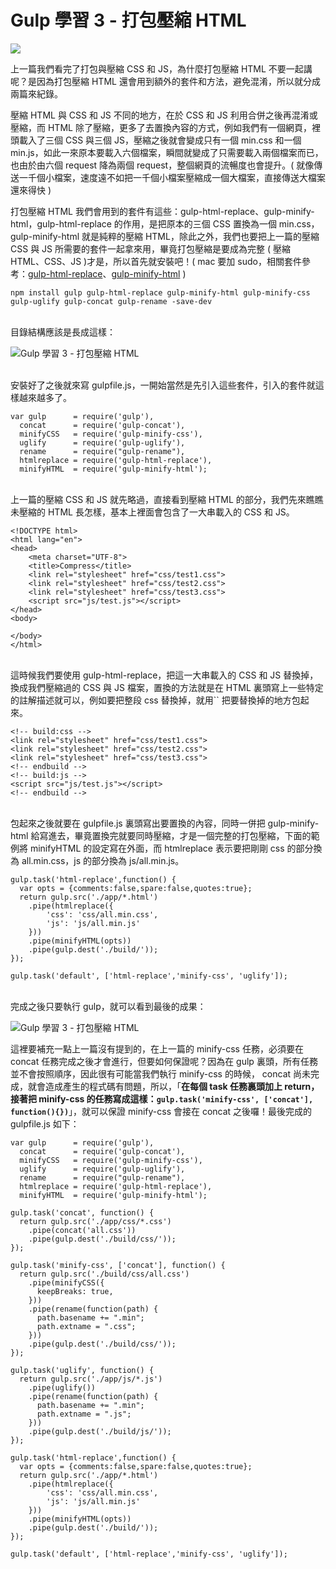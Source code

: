 # Gulp 學習 3 - 打包壓縮 HTML  

![](/img/articles/201503/gulp-3-compress-html.jpg#preview-img)

上一篇我們看完了打包與壓縮 CSS 和 JS，為什麼打包壓縮 HTML 不要一起講呢？是因為打包壓縮 HTML 還會用到額外的套件和方法，避免混淆，所以就分成兩篇來紀錄。

壓縮 HTML 與 CSS 和 JS 不同的地方，在於 CSS 和 JS 利用合併之後再混淆或壓縮，而 HTML 除了壓縮，更多了去置換內容的方式，例如我們有一個網頁，裡頭載入了三個 CSS 與三個 JS，壓縮之後就會變成只有一個 min.css 和一個 min.js，如此一來原本要載入六個檔案，瞬間就變成了只需要載入兩個檔案而已，也由於由六個 request 降為兩個 request，整個網頁的流暢度也會提升。( 就像傳送一千個小檔案，速度遠不如把一千個小檔案壓縮成一個大檔案，直接傳送大檔案還來得快 )

打包壓縮 HTML 我們會用到的套件有這些：gulp-html-replace、gulp-minify-html，gulp-html-replace 的作用，是把原本的三個 CSS 置換為一個 min.css，gulp-minify-html 就是純粹的壓縮 HTML，除此之外，我們也要把上一篇的壓縮 CSS 與 JS 所需要的套件一起拿來用，畢竟打包壓縮是要成為完整 ( 壓縮 HTML、CSS、JS )才是，所以首先就安裝吧！( mac 要加 sudo，相關套件參考：[gulp-html-replace](https://www.npmjs.com/package/gulp-html-replace)、[gulp-minify-html](https://www.npmjs.com/package/gulp-minify-html) )

	npm install gulp gulp-html-replace gulp-minify-html gulp-minify-css gulp-uglify gulp-concat gulp-rename -save-dev

<br/>
目錄結構應該是長成這樣：

![Gulp 學習 3 - 打包壓縮 HTML](/img/articles/201503/20150307_1_02.jpg)

<br/>
安裝好了之後就來寫 gulpfile.js，一開始當然是先引入這些套件，引入的套件就這樣越來越多了。

	var gulp      = require('gulp'),
	  concat      = require('gulp-concat'),
	  minifyCSS   = require('gulp-minify-css'),
	  uglify      = require('gulp-uglify'),
	  rename      = require("gulp-rename"),
	  htmlreplace = require('gulp-html-replace'),
	  minifyHTML  = require('gulp-minify-html');

<br/>
上一篇的壓縮 CSS 和 JS 就先略過，直接看到壓縮 HTML 的部分，我們先來瞧瞧未壓縮的 HTML 長怎樣，基本上裡面會包含了一大串載入的 CSS 和 JS。

	<!DOCTYPE html>
	<html lang="en">
	<head>
		<meta charset="UTF-8">
		<title>Compress</title>
		<link rel="stylesheet" href="css/test1.css">
		<link rel="stylesheet" href="css/test2.css">
		<link rel="stylesheet" href="css/test3.css">
		<script src="js/test.js"></script>
	</head>
	<body>
		
	</body>
	</html>

<br/>
這時候我們要使用 gulp-html-replace，把這一大串載入的 CSS 和 JS 替換掉，換成我們壓縮過的 CSS 與 JS 檔案，置換的方法就是在 HTML 裏頭寫上一些特定的註解描述就可以，例如要把整段 css 替換掉，就用`<!-- build:css --><!-- endbuild -->` 把要替換掉的地方包起來。

	<!-- build:css -->
	<link rel="stylesheet" href="css/test1.css">
	<link rel="stylesheet" href="css/test2.css">
	<link rel="stylesheet" href="css/test3.css">
	<!-- endbuild -->
	<!-- build:js -->
	<script src="js/test.js"></script>
	<!-- endbuild -->

<br/>
包起來之後就要在 gulpfile.js 裏頭寫出要置換的內容，同時一併把 gulp-minify-html 給寫進去，畢竟置換完就要同時壓縮，才是一個完整的打包壓縮，下面的範例將 minifyHTML 的設定寫在外面，而 htmlreplace 表示要把剛剛 css 的部分換為 all.min.css，js 的部分換為 js/all.min.js。

	gulp.task('html-replace',function() {
	  var opts = {comments:false,spare:false,quotes:true};
	  return gulp.src('./app/*.html')
	    .pipe(htmlreplace({
	        'css': 'css/all.min.css',
	        'js': 'js/all.min.js'
	    }))  
	    .pipe(minifyHTML(opts))
	    .pipe(gulp.dest('./build/'));
	});

	gulp.task('default', ['html-replace','minify-css', 'uglify']);

<br/>
完成之後只要執行 gulp，就可以看到最後的成果：

![Gulp 學習 3 - 打包壓縮 HTML](/img/articles/201503/20150307_1_03.jpg)

這裡要補充一點上一篇沒有提到的，在上一篇的 minify-css 任務，必須要在 concat 任務完成之後才會進行，但要如何保證呢？因為在 gulp 裏頭，所有任務並不會按照順序，因此很有可能當我們執行 minify-css 的時候， concat 尚未完成，就會造成產生的程式碼有問題，所以，「**在每個 task 任務裏頭加上 return，接著把 minify-css 的任務寫成這樣：`gulp.task('minify-css', ['concat'], function(){})`**」，就可以保證 minify-css 會接在 concat 之後囉！最後完成的 gulpfile.js 如下：

	var gulp      = require('gulp'),
	  concat      = require('gulp-concat'),
	  minifyCSS   = require('gulp-minify-css'),
	  uglify      = require('gulp-uglify'),
	  rename      = require("gulp-rename"),
	  htmlreplace = require('gulp-html-replace'),
	  minifyHTML  = require('gulp-minify-html');
	
	gulp.task('concat', function() {
	  return gulp.src('./app/css/*.css')
	    .pipe(concat('all.css'))
	    .pipe(gulp.dest('./build/css/'));
	});
	
	gulp.task('minify-css', ['concat'], function() {
	  return gulp.src('./build/css/all.css')
	    .pipe(minifyCSS({
	      keepBreaks: true,
	    }))
	    .pipe(rename(function(path) {
	      path.basename += ".min";
	      path.extname = ".css";
	    }))
	    .pipe(gulp.dest('./build/css/'));
	});
	
	gulp.task('uglify', function() {
	  return gulp.src('./app/js/*.js')
	    .pipe(uglify())
	    .pipe(rename(function(path) {
	      path.basename += ".min";
	      path.extname = ".js";
	    }))
	    .pipe(gulp.dest('./build/js/'));
	});
	
	gulp.task('html-replace',function() {
	  var opts = {comments:false,spare:false,quotes:true};
	  return gulp.src('./app/*.html')
	    .pipe(htmlreplace({
	        'css': 'css/all.min.css',
	        'js': 'js/all.min.js'
	    }))  
	    .pipe(minifyHTML(opts))
	    .pipe(gulp.dest('./build/'));
	});
	
	gulp.task('default', ['html-replace','minify-css', 'uglify']);

<br/>

